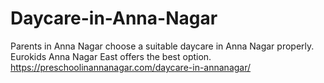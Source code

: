 # Daycare-in-Anna-Nagar
Parents in Anna Nagar choose a suitable daycare in Anna Nagar properly. Eurokids Anna Nagar East offers the best option. https://preschoolinannanagar.com/daycare-in-annanagar/
